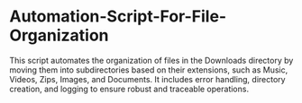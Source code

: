 # Automation-Script-For-File-Organization
 This script automates the organization of files in the Downloads directory by moving them into subdirectories based on their extensions, such as Music, Videos, Zips, Images, and Documents. It includes error handling, directory creation, and logging to ensure robust and traceable operations.
